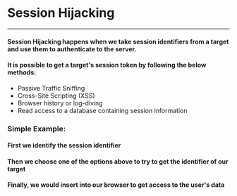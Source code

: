 # Session Hijacking
***
#### Session Hijacking happens when we take session identifiers from a target and use them to authenticate to the server.
#### It is possible to get a target's session token by following the below methods:
* Passive Traffic Sniffing
* Cross-Site Scripting (XSS)
* Browser history or log-diving
* Read access to a database containing session information

### Simple Example:
#### First we identify the session identifier
#### Then we choose one of the options above to try to get the identifier of our target
#### Finally, we would insert into our browser to get access to the user's data



